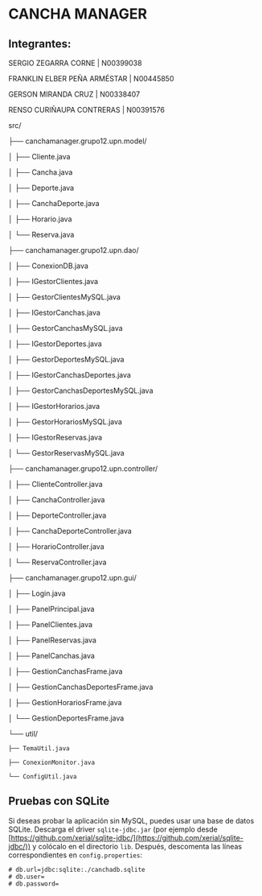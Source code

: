 # CANCHA MANAGER

Integrantes:
-----------

SERGIO ZEGARRA CORNE | N00399038 

FRANKLIN ELBER PEÑA ARMÉSTAR | N00445850 

GERSON MIRANDA CRUZ | N00338407 

RENSO CURIÑAUPA CONTRERAS | N00391576



src/

├── canchamanager.grupo12.upn.model/

│   ├── Cliente.java

│   ├── Cancha.java

│   ├── Deporte.java           

│   ├── CanchaDeporte.java    

│   ├── Horario.java            

│   └── Reserva.java


├── canchamanager.grupo12.upn.dao/

│   ├── ConexionDB.java

│   ├── IGestorClientes.java

│   ├── GestorClientesMySQL.java

│   ├── IGestorCanchas.java

│   ├── GestorCanchasMySQL.java

│   ├── IGestorDeportes.java     

│   ├── GestorDeportesMySQL.java  

│   ├── IGestorCanchasDeportes.java 

│   ├── GestorCanchasDeportesMySQL.java 

│   ├── IGestorHorarios.java      

│   ├── GestorHorariosMySQL.java  

│   ├── IGestorReservas.java

│   └── GestorReservasMySQL.java


├── canchamanager.grupo12.upn.controller/

│   ├── ClienteController.java

│   ├── CanchaController.java

│   ├── DeporteController.java   

│   ├── CanchaDeporteController.java 

│   ├── HorarioController.java   

│   └── ReservaController.java


├── canchamanager.grupo12.upn.gui/

│   ├── Login.java

│   ├── PanelPrincipal.java

│   ├── PanelClientes.java

│   ├── PanelReservas.java

│   ├── PanelCanchas.java

│   ├── GestionCanchasFrame.java

│   ├── GestionCanchasDeportesFrame.java 

│   ├── GestionHorariosFrame.java       

│   └── GestionDeportesFrame.java       


└── util/

    ├── TemaUtil.java

    ├── ConexionMonitor.java

    └── ConfigUtil.java

## Pruebas con SQLite

Si deseas probar la aplicación sin MySQL, puedes usar una base de datos
SQLite. Descarga el driver `sqlite-jdbc.jar` (por ejemplo desde
[https://github.com/xerial/sqlite-jdbc/](https://github.com/xerial/sqlite-jdbc/))
y colócalo en el directorio `lib`. Después, descomenta las líneas
correspondientes en `config.properties`:

```
# db.url=jdbc:sqlite:./canchadb.sqlite
# db.user=
# db.password=
```
